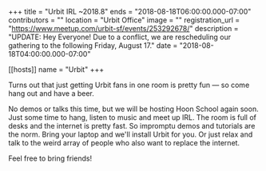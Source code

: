 +++
title = "Urbit IRL ~2018.8"
ends = "2018-08-18T06:00:00.000-07:00"
contributors = ""
location = "Urbit Office"
image = ""
registration_url = "https://www.meetup.com/urbit-sf/events/253292678/"
description = "UPDATE: Hey Everyone! Due to a conflict, we are rescheduling our gathering to the following Friday, August 17."
date = "2018-08-18T04:00:00.000-07:00"

[[hosts]]
name = "Urbit"
+++

Turns out that just getting Urbit fans in one room is pretty fun — so come hang out and have a beer.

No demos or talks this time, but we will be hosting Hoon School again soon. Just some time to hang, listen to music and meet up IRL. The room is full of desks and the internet is pretty fast. So impromptu demos and tutorials are the norm. Bring your laptop and we'll install Urbit for you. Or just relax and talk to the weird array of people who also want to replace the internet.

Feel free to bring friends!

